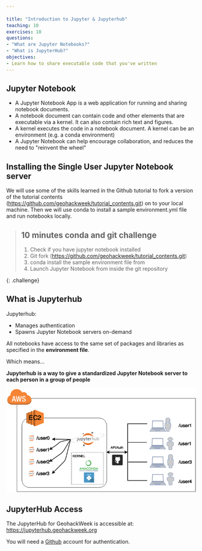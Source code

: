 ```yaml
---

title: "Introduction to Jupyter & Jupyterhub"
teaching: 10
exercises: 10
questions:
- "What are Jupyter Notebooks?"
- "What is JupyterHub?"
objectives:
- Learn how to share executable code that you've written
---
```


## Jupyter Notebook

- A Jupyter Notebook App is a web application for running and sharing notebook documents. 
- A notebook document can contain code and other elements that are executable via a kernel. It can also contain rich text and figures.
- A kernel executes the code in a notebook document. A kernel can be an environment (e.g. a conda environment)
- A Jupyter Notebook can help encourage collaboration, and reduces the need to "reinvent the wheel"


## Installing the Single User Jupyter Notebook server


We will use some of the skills learned in the Github tutorial to fork a version of the tutorial contents (https://github.com/geohackweek/tutorial_contents.git) on to your local machine. Then we will use conda to install a sample environment.yml file and run notebooks locally. 

> ## 10 minutes conda and git challenge
>
>  1. Check if you have jupyter notebook installed
>  2. Git fork (https://github.com/geohackweek/tutorial_contents.git) 
>  3. conda install the sample environment file from 
>  4. Launch Jupyter Notebook from inside the git repository
>
{: .challenge}

## What is Jupyterhub 
Jupyterhub: 
- Manages authentication
- Spawns Jupyter Notebook servers on-demand

All notebooks have access to the same set of packages and libraries as specified in the **environment file**.  

Which means...

**Jupyterhub is a way to give a standardized Jupyter Notebook server to each person in a group of people**

![](../fig/geohackweek_aws_setup.png)
## JupyterHub Access
The JupyterHub for GeohackWeek is accessible at: https://jupyterhub.geohackweek.org

You will need a [Github](http://www.github.com) account for authentication. 

